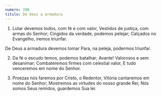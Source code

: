 ```yaml
---
numero: 280
titulo: De Deus a armadura
---
```

1. Lutar devemos todos, com fé e com valor,
Vestidos de justiça, com armas do Senhor;
Cingidos da verdade, podemos pelejar;
Calçados no Evangelho, iremos triunfar.

De Deus a armadura devemos tomar
Para, na peleja, podermos triunfar.

2. Da fé o escudo temos, podemos batalhar;
Avante! Valorosos e sem desanimar;
Combateremos firmes com celestial valor,
E tudo venceremos em nome do Senhor.

3. Proezas nós faremos por Cristo, o Redentor,
Vitória cantaremos em nome do Senhor;
Mostremos as virtudes do nosso grande Rei;
Nós somos Seus remidos, guardemos Sua lei.
